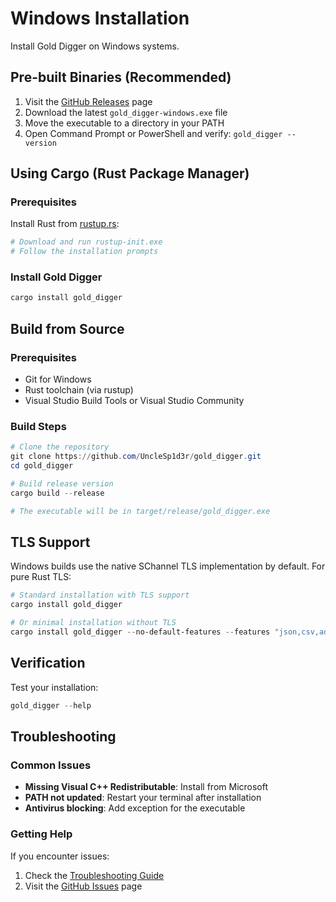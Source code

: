 # Windows Installation

Install Gold Digger on Windows systems.

## Pre-built Binaries (Recommended)

1. Visit the [GitHub Releases](https://github.com/UncleSp1d3r/gold_digger/releases) page
2. Download the latest `gold_digger-windows.exe` file
3. Move the executable to a directory in your PATH
4. Open Command Prompt or PowerShell and verify: `gold_digger --version`

## Using Cargo (Rust Package Manager)

### Prerequisites

Install Rust from [rustup.rs](https://rustup.rs/):

```powershell
# Download and run rustup-init.exe
# Follow the installation prompts
```

### Install Gold Digger

```powershell
cargo install gold_digger
```

## Build from Source

### Prerequisites

- Git for Windows
- Rust toolchain (via rustup)
- Visual Studio Build Tools or Visual Studio Community

### Build Steps

```powershell
# Clone the repository
git clone https://github.com/UncleSp1d3r/gold_digger.git
cd gold_digger

# Build release version
cargo build --release

# The executable will be in target/release/gold_digger.exe
```

## TLS Support

Windows builds use the native SChannel TLS implementation by default. For pure Rust TLS:

```powershell
# Standard installation with TLS support
cargo install gold_digger

# Or minimal installation without TLS
cargo install gold_digger --no-default-features --features "json,csv,additional_mysql_types,verbose"
```

## Verification

Test your installation:

```powershell
gold_digger --help
```

## Troubleshooting

### Common Issues

- **Missing Visual C++ Redistributable**: Install from Microsoft
- **PATH not updated**: Restart your terminal after installation
- **Antivirus blocking**: Add exception for the executable

### Getting Help

If you encounter issues:

1. Check the [Troubleshooting Guide](../troubleshooting/README.md)
2. Visit the [GitHub Issues](https://github.com/UncleSp1d3r/gold_digger/issues) page
